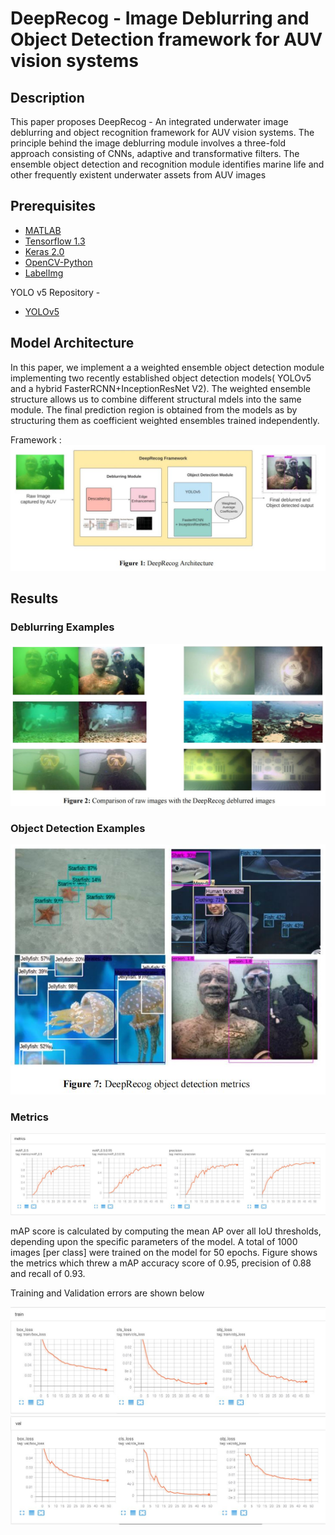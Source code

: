 # DeepRecog - Image Deblurring and Object Detection framework for AUV vision systems

## Description 

This paper proposes DeepRecog - An integrated underwater image deblurring and object recognition framework for AUV 
vision systems. The principle behind the image deblurring module involves a three-fold approach consisting of 
CNNs, adaptive and transformative filters. The ensemble object detection and recognition module identifies 
marine life and other frequently existent underwater assets from AUV images

## Prerequisites

- [MATLAB](https://www.mathworks.com/downloads/)
- [Tensorflow 1.3](https://github.com/tensorflow/tensorflow)
- [Keras 2.0](https://github.com/fchollet/keras)
- [OpenCV-Python](https://github.com/opencv/opencv)
- [LabelImg](https://github.com/tzutalin/labelImg)

YOLO v5 Repository - 
- [YOLOv5](https://github.com/ultralytics/yolov5)

## Model Architecture

In this paper, we implement a a weighted 
ensemble object detection module implementing two recently established object detection models( YOLOv5 and 
a hybrid FasterRCNN+InceptionResNet V2). The weighted ensemble structure allows us to combine different 
structural mdels into the same module. The final prediction region is obtained from the models as by structuring 
them as coefficient weighted ensembles trained independently.

Framework :
<img src="images/info/framework.JPG">

## Results

### Deblurring Examples

<img src="images/info/compare.JPG">

### Object Detection Examples

<img src="images/info/detection.JPG">

### Metrics

<img src="metrics/metrics.JPG">

mAP score is calculated by computing the mean AP over all IoU thresholds, depending upon the 
specific parameters of the model. A total of 1000 images [per class] were trained on the model for 50 epochs. 
Figure shows the metrics which threw a mAP accuracy score of 0.95, precision of 0.88 and recall of 0.93.


Training and Validation errors are shown below

<img src="metrics/train.JPG">
<img src="metrics/val.JPG">


